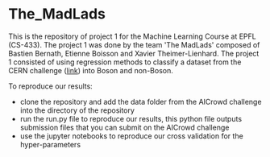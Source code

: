 # The_MadLads

This is the repository of project 1 for the Machine Learning Course at EPFL (CS-433).
The project 1 was done by the team 'The MadLads' composed of Bastien Bernath, Etienne Boisson and Xavier Theimer-Lienhard. 
The project 1 consisted of using regression methods to classify a dataset from the CERN challenge ([link](https://www.aicrowd.com/challenges/epfl-machine-learning-higgs)) into Boson and non-Boson.

To reproduce our results:
- clone the repository and add the data folder from the AICrowd challenge into the directory of the repository
- run the run.py file to reproduce our results, this python file outputs submission files that you can submit on the AICrowd challenge
- use the jupyter notebooks to reproduce our cross validation for the hyper-parameters

